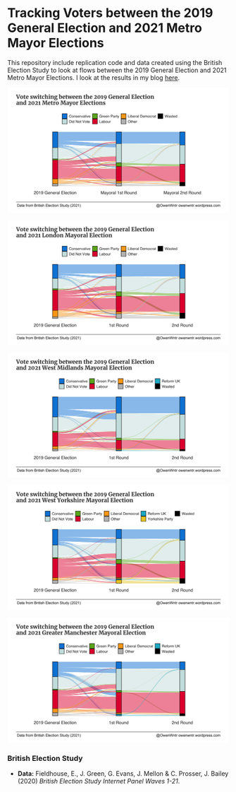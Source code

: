 # Tracking Voters between the 2019 General Election and 2021 Metro Mayor Elections

This repository include replication code and data created using the British Election Study to look at flows between the 2019 General Election and 2021 Metro Mayor Elections. I look at the results in my blog [here](https://owenwntr.wordpress.com/2022/01/31/2021-metro-mayor-elections-labour-narrowly-gained-from-the-conservatives-while-losing-to-did-not-vote/).

![](plots/overall.png)

![](plots/london.png)

![](plots/westmids.png)

![](plots/westyorkshire.png)

![](plots/gm.png)

### British Election Study

-   **Data:** Fieldhouse, E., J. Green, G. Evans, J. Mellon & C. Prosser, J. Bailey (2020) *British Election Study Internet Panel Waves 1-21*.